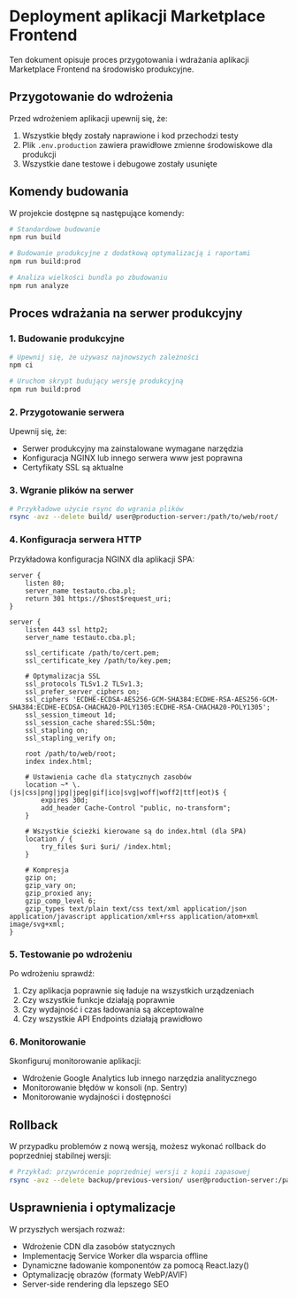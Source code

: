 # Deployment aplikacji Marketplace Frontend

Ten dokument opisuje proces przygotowania i wdrażania aplikacji Marketplace Frontend na środowisko produkcyjne.

## Przygotowanie do wdrożenia

Przed wdrożeniem aplikacji upewnij się, że:

1. Wszystkie błędy zostały naprawione i kod przechodzi testy
2. Plik `.env.production` zawiera prawidłowe zmienne środowiskowe dla produkcji
3. Wszystkie dane testowe i debugowe zostały usunięte

## Komendy budowania

W projekcie dostępne są następujące komendy:

```bash
# Standardowe budowanie
npm run build

# Budowanie produkcyjne z dodatkową optymalizacją i raportami
npm run build:prod

# Analiza wielkości bundla po zbudowaniu
npm run analyze
```

## Proces wdrażania na serwer produkcyjny

### 1. Budowanie produkcyjne

```bash
# Upewnij się, że używasz najnowszych zależności
npm ci

# Uruchom skrypt budujący wersję produkcyjną
npm run build:prod
```

### 2. Przygotowanie serwera

Upewnij się, że:

- Serwer produkcyjny ma zainstalowane wymagane narzędzia
- Konfiguracja NGINX lub innego serwera www jest poprawna
- Certyfikaty SSL są aktualne

### 3. Wgranie plików na serwer

```bash
# Przykładowe użycie rsync do wgrania plików
rsync -avz --delete build/ user@production-server:/path/to/web/root/
```

### 4. Konfiguracja serwera HTTP

Przykładowa konfiguracja NGINX dla aplikacji SPA:

```nginx
server {
    listen 80;
    server_name testauto.cba.pl;
    return 301 https://$host$request_uri;
}

server {
    listen 443 ssl http2;
    server_name testauto.cba.pl;

    ssl_certificate /path/to/cert.pem;
    ssl_certificate_key /path/to/key.pem;

    # Optymalizacja SSL
    ssl_protocols TLSv1.2 TLSv1.3;
    ssl_prefer_server_ciphers on;
    ssl_ciphers 'ECDHE-ECDSA-AES256-GCM-SHA384:ECDHE-RSA-AES256-GCM-SHA384:ECDHE-ECDSA-CHACHA20-POLY1305:ECDHE-RSA-CHACHA20-POLY1305';
    ssl_session_timeout 1d;
    ssl_session_cache shared:SSL:50m;
    ssl_stapling on;
    ssl_stapling_verify on;

    root /path/to/web/root;
    index index.html;

    # Ustawienia cache dla statycznych zasobów
    location ~* \.(js|css|png|jpg|jpeg|gif|ico|svg|woff|woff2|ttf|eot)$ {
        expires 30d;
        add_header Cache-Control "public, no-transform";
    }

    # Wszystkie ścieżki kierowane są do index.html (dla SPA)
    location / {
        try_files $uri $uri/ /index.html;
    }

    # Kompresja
    gzip on;
    gzip_vary on;
    gzip_proxied any;
    gzip_comp_level 6;
    gzip_types text/plain text/css text/xml application/json application/javascript application/xml+rss application/atom+xml image/svg+xml;
}
```

### 5. Testowanie po wdrożeniu

Po wdrożeniu sprawdź:

1. Czy aplikacja poprawnie się ładuje na wszystkich urządzeniach
2. Czy wszystkie funkcje działają poprawnie
3. Czy wydajność i czas ładowania są akceptowalne
4. Czy wszystkie API Endpoints działają prawidłowo

### 6. Monitorowanie

Skonfiguruj monitorowanie aplikacji:

- Wdrożenie Google Analytics lub innego narzędzia analitycznego
- Monitorowanie błędów w konsoli (np. Sentry)
- Monitorowanie wydajności i dostępności

## Rollback

W przypadku problemów z nową wersją, możesz wykonać rollback do poprzedniej stabilnej wersji:

```bash
# Przykład: przywrócenie poprzedniej wersji z kopii zapasowej
rsync -avz --delete backup/previous-version/ user@production-server:/path/to/web/root/
```

## Usprawnienia i optymalizacje

W przyszłych wersjach rozważ:

- Wdrożenie CDN dla zasobów statycznych
- Implementację Service Worker dla wsparcia offline
- Dynamiczne ładowanie komponentów za pomocą React.lazy()
- Optymalizację obrazów (formaty WebP/AVIF)
- Server-side rendering dla lepszego SEO
